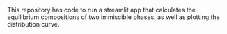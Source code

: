 This repository has code to run a streamlit app that calculates the equilibrium compositions of two immiscible phases, as well as plotting the distribution curve. 
